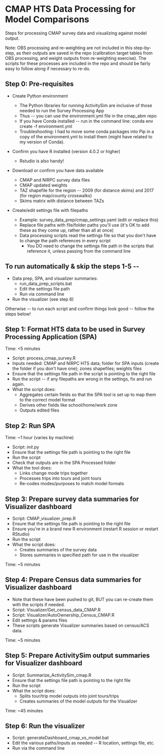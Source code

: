 # CMAP HTS Data Processing for Model Comparisons

Steps for processing CMAP survey data and visualizing against model output.

Note: 
OBS processing and re-weighting are not included in this step-by-step, as their outputs are saved in the repo (calibration target tables from OBS processing, and weight outputs from re-weighting exercise).
The scripts for these processes are included in the repo and should be fairly easy to follow along if necessary to re-do.

## Step 0: Pre-requisites

* Create Python environment
  * The Python libraries for running ActivitySim are inclusive of those needed to run the Survey Processing App
  * Thus -- you can use the environment.yml file in the cmap_abm repo
  * If you have Conda installed -- run in the command line: conda env create -f environment.yml 
  * Troubleshooting: I had to move some conda packages into Pip in a copy of the environment.yml to install them (might have related to my version of Conda).   

* Confirm you have R installed (version 4.0.2 or higher)
  * Rstudio is also handy!

* Download or confirm you have data available
  * CMAP and NIRPC survey data files
  * CMAP updated weights
  * TAZ shapefile for the region -- 2009 (for distance skims) and 2017 (for region map/county crosswalks)
  * Skims matrix with distance between TAZs

* Create/edit settings file with filepaths
  * Example: survey_data_prep/cmap_settings.yaml (edit or replace this)
  * Replace file paths with file/folder paths you'll use (it's OK to add these as they come up, rather than all at once)
  * Data processing scripts read the settings file so that you don't have to change the path references in every script
	* You DO need to change the settings file path in the scripts that reference it, unless passing from the command line

## To run automatically & skip the steps 1-5 -- 

* Data prep, SPA, and visualizer summaries:
	* run_data_prep_scripts.bat
	* Edit the settings file path
	* Run via command line
* Run the visualizer (see step 6)

Otherwise -- to run each script and confirm things look good -- follow the steps below!

## Step 1: Format HTS data to be used in Survey Processing Application (SPA)

Time: <5 minutes

* Script: process_cmap_survey.R
* Inputs needed: CMAP and NIRPC HTS data; folder for SPA inputs (create the folder if you don't have one); zones shapefiles; weights files
* Ensure that the settings file path in the script is pointing to the right file
* Run the script -- if any filepaths are wrong in the settings, fix and run again. 
* What the script does:
  * Aggregates certain fields so that the SPA tool is set up to map them to the correct model format
  * Derives other fields like school/home/work zone
  * Outputs edited files
 

## Step 2: Run SPA

Time: ~1 hour (varies by machine)

* Script: _init_.py
* Ensure that the settings file path is pointing to the right file
* Run the script
* Check that outputs are in the SPA Processed folder
* What the tool does:
  * Links change mode trips together
  * Processes trips into tours and joint tours
  * Re-codes modes/purposes to match model formats

## Step 3: Prepare survey data summaries for Visualizer dashboard

* Script: CMAP_visualizer_prep.R
* Ensure that the settings file path is pointing to the right file
* Ensure you're in a brand new R environment (restart R session or restart RStudio)
* Run the script
* What the script does:
  * Creates summaries of the survey data
  * Stores summaries in specified path for use in the visualizer
  
Time: ~5 minutes

## Step 4: Prepare Census data summaries for Visualizer dashboard

* Note that these have been pushed to git, BUT you can re-create them with the scripts if needed.
* Script: Visualizer/Get_census_data_CMAP.R
* Script: Visualizer/AutoOwnership_Census_CMAP.R
* Edit settings & params files
* These scripts generate Visualizer summaries based on census/ACS data.

Time: ~5 minutes

## Step 5: Prepare ActivitySim output summaries for Visualizer dashboard

* Script: Summarize_ActivitySim_cmap.R
* Ensure that the settings file path is pointing to the right file
* Run the script
* What the script does:
  * Splits tour/trip model outputs into joint tours/trips
  * Creates summaries of the model outputs for the Visualizer

Time: ~45 minutes

## Step 6: Run the visualizer

* Script: generateDashboard_cmap_vs_model.bat
* Edit the various paths/inputs as needed -- R location, settings file, etc.
* Run via the command line